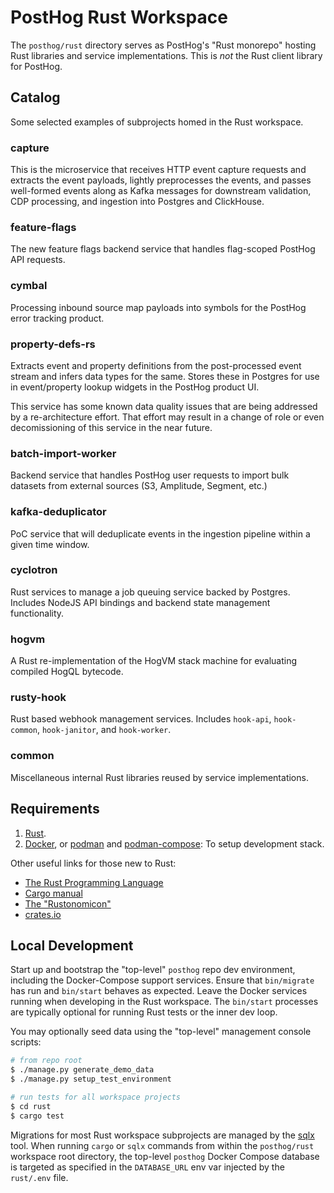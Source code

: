# PostHog Rust Workspace

The `posthog/rust` directory serves as PostHog's "Rust monorepo" hosting Rust libraries and service implementations. This is *not* the Rust client library for PostHog.


## Catalog

Some selected examples of subprojects homed in the Rust workspace.

### capture

This is the microservice that receives HTTP event capture requests and extracts the event payloads, lightly preprocesses the events, and passes well-formed events along as Kafka messages for downstream validation, CDP processing, and ingestion into Postgres and ClickHouse.

### feature-flags

The new feature flags backend service that handles flag-scoped PostHog API requests.

### cymbal

Processing inbound source map payloads into symbols for the PostHog error tracking product.

### property-defs-rs

Extracts event and property definitions from the post-processed event stream and infers data types for the same. Stores these in Postgres for use in event/property lookup widgets in the PostHog product UI.

This service has some known data quality issues that are being addressed by a re-architecture effort. That effort may result in a change of role or even decomissioning of this service in the near future.

### batch-import-worker

Backend service that handles PostHog user requests to import bulk datasets from external sources (S3, Amplitude, Segment, etc.)

### kafka-deduplicator

PoC service that will deduplicate events in the ingestion pipeline within a given time window.

### cyclotron

Rust services to manage a job queuing service backed by Postgres. Includes NodeJS API bindings and backend state management functionality.

### hogvm

A Rust re-implementation of the HogVM stack machine for evaluating compiled HogQL bytecode.

### rusty-hook

Rust based webhook management services. Includes `hook-api`, `hook-common`, `hook-janitor`, and `hook-worker`.

### common

Miscellaneous internal Rust libraries reused by service implementations.


## Requirements

1. [Rust](https://www.rust-lang.org/tools/install).
2. [Docker](https://docs.docker.com/engine/install/), or [podman](https://podman.io/docs/installation) and [podman-compose](https://github.com/containers/podman-compose#installation): To setup development stack.

Other useful links for those new to Rust:
* [The Rust Programming Language](https://doc.rust-lang.org/book/index.html)
* [Cargo manual](https://doc.rust-lang.org/cargo/)
* [The "Rustonomicon"](https://doc.rust-lang.org/nomicon/)
* [crates.io](https://crates.io/)


## Local Development

Start up and bootstrap the "top-level" `posthog` repo dev environment, including the Docker-Compose support services. Ensure that `bin/migrate` has run and `bin/start` behaves as expected. Leave the Docker services running when developing in the Rust workspace. The `bin/start` processes are typically optional for running Rust tests or the inner dev loop.

You may optionally seed data using the "top-level" management console scripts:

```bash
# from repo root
$ ./manage.py generate_demo_data
$ ./manage.py setup_test_environment
```

```bash
# run tests for all workspace projects
$ cd rust
$ cargo test
```

Migrations for most Rust workspace subprojects are managed by the [sqlx](https://github.com/launchbadge/sqlx) tool. When running `cargo` or `sqlx` commands from within the `posthog/rust` workspace root directory, the top-level `posthog` Docker Compose database is targeted as specified in the `DATABASE_URL` env var injected by the `rust/.env` file.
